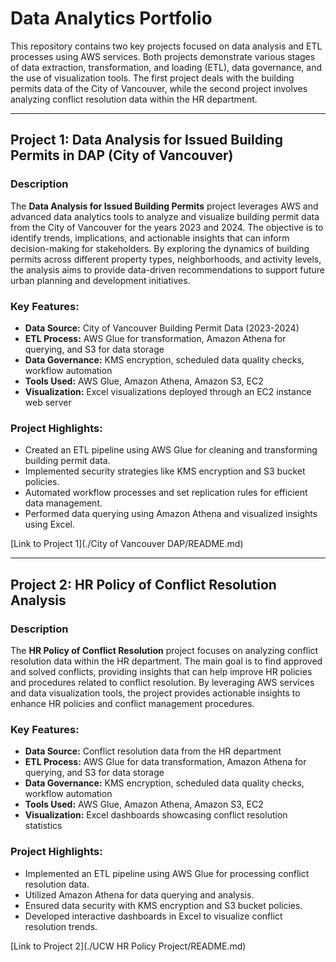 # Data Analytics Portfolio

This repository contains two key projects focused on data analysis and ETL processes using AWS services. Both projects demonstrate various stages of data extraction, transformation, and loading (ETL), data governance, and the use of visualization tools. The first project deals with the building permits data of the City of Vancouver, while the second project involves analyzing conflict resolution data within the HR department.

---

## Project 1: Data Analysis for Issued Building Permits in DAP (City of Vancouver)

### Description

The **Data Analysis for Issued Building Permits** project leverages AWS and advanced data analytics tools to analyze and visualize building permit data from the City of Vancouver for the years 2023 and 2024. The objective is to identify trends, implications, and actionable insights that can inform decision-making for stakeholders. By exploring the dynamics of building permits across different property types, neighborhoods, and activity levels, the analysis aims to provide data-driven recommendations to support future urban planning and development initiatives.

### Key Features:

- **Data Source:** City of Vancouver Building Permit Data (2023-2024)
- **ETL Process:** AWS Glue for transformation, Amazon Athena for querying, and S3 for data storage
- **Data Governance:** KMS encryption, scheduled data quality checks, workflow automation
- **Tools Used:** AWS Glue, Amazon Athena, Amazon S3, EC2
- **Visualization:** Excel visualizations deployed through an EC2 instance web server

### Project Highlights:

- Created an ETL pipeline using AWS Glue for cleaning and transforming building permit data.
- Implemented security strategies like KMS encryption and S3 bucket policies.
- Automated workflow processes and set replication rules for efficient data management.
- Performed data querying using Amazon Athena and visualized insights using Excel.

[Link to Project 1](./City of Vancouver DAP/README.md)

---

## Project 2: HR Policy of Conflict Resolution Analysis

### Description

The **HR Policy of Conflict Resolution** project focuses on analyzing conflict resolution data within the HR department. The main goal is to find approved and solved conflicts, providing insights that can help improve HR policies and procedures related to conflict resolution. By leveraging AWS services and data visualization tools, the project provides actionable insights to enhance HR policies and conflict management procedures.

### Key Features:

- **Data Source:** Conflict resolution data from the HR department
- **ETL Process:** AWS Glue for data transformation, Amazon Athena for querying, and S3 for data storage
- **Data Governance:** KMS encryption, scheduled data quality checks, workflow automation
- **Tools Used:** AWS Glue, Amazon Athena, Amazon S3, EC2
- **Visualization:** Excel dashboards showcasing conflict resolution statistics

### Project Highlights:

- Implemented an ETL pipeline using AWS Glue for processing conflict resolution data.
- Utilized Amazon Athena for data querying and analysis.
- Ensured data security with KMS encryption and S3 bucket policies.
- Developed interactive dashboards in Excel to visualize conflict resolution trends.

[Link to Project 2](./UCW HR Policy Project/README.md)


